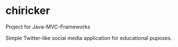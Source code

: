 # chiricker
Project for Java-MVC-Frameworks

Simple Twitter-like social media application for educational puposes.
